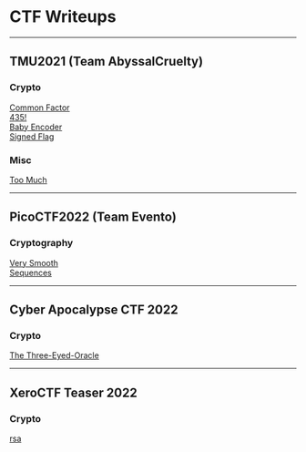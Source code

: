 # CTF Writeups

------------------------------------------------------------------------------------------------------------------

## TMU2021 (Team AbyssalCruelty)

###  Crypto
[Common Factor](TMU2021/Crypto/CommonFactor/)\
[435!](TMU2021/Crypto/435/)\
[Baby Encoder](TMU2021/Crypto/BabyEncoder)\
[Signed Flag](TMU2021/Crypto/SignedFlag/)

###  Misc
[Too Much](TMU2021/Misc/TooMuch/)

-----------------------------------------------------------------------------------------------------------------

## PicoCTF2022 (Team Evento)
### Cryptography
[Very Smooth](PicoCTF2022/Cryptography/VerySmooth/)\
[Sequences](PicoCTF2022/Cryptography/Sequences/)


-----------------------------------------------------------------------------------------------------------------
## Cyber Apocalypse CTF 2022
### Crypto
[The Three-Eyed-Oracle](Cyber-ApocalypseCTF2022/Crypto/The-Three-Eyed-Oracle/)


-----------------------------------------------------------------------------------------------------------------
## XeroCTF Teaser 2022
### Crypto
[rsa](XeroCTF2022-Teaser/rsa/)
